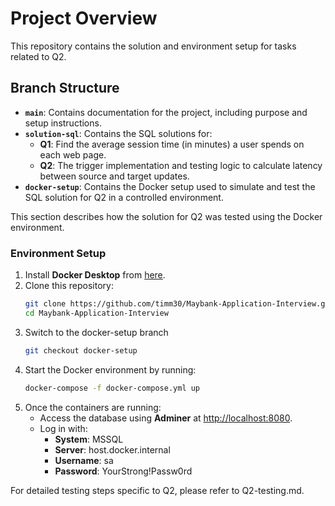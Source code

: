 # Project Overview

This repository contains the solution and environment setup for tasks related to Q2.

## Branch Structure

- **`main`**: Contains documentation for the project, including purpose and setup instructions.
- **`solution-sql`**: Contains the SQL solutions for:
  - **Q1**: Find the average session time (in minutes) a user spends on each web page. 
  - **Q2**: The trigger implementation and testing logic to calculate latency between source and target updates.
- **`docker-setup`**: Contains the Docker setup used to simulate and test the SQL solution for Q2 in a controlled environment.

This section describes how the solution for Q2 was tested using the Docker environment.

### **Environment Setup**
1. Install **Docker Desktop** from [here](https://www.docker.com/products/docker-desktop/).
2. Clone this repository:
   ```bash
   git clone https://github.com/timm30/Maybank-Application-Interview.git
   cd Maybank-Application-Interview

3. Switch to the docker-setup branch
   ```bash
   git checkout docker-setup

4. Start the Docker environment by running:
   ```bash
   docker-compose -f docker-compose.yml up

5. Once the containers are running:
   - Access the database using **Adminer** at [http://localhost:8080](http://localhost:8080).
   - Log in with:
     - **System**: MSSQL
     - **Server**: host.docker.internal
     - **Username**: sa
     - **Password**: YourStrong!Passw0rd

For detailed testing steps specific to Q2, please refer to Q2-testing.md.
